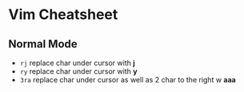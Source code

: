 # Vim Cheatsheet
## Normal Mode
- `rj` replace char under cursor with **j**
- `ry` replace char under cursor with **y**
- `3ra` replace char under cursor as well as 2 char to the right w **aaa**
